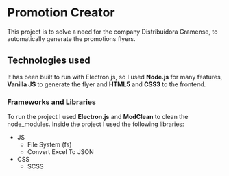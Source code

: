 # Promotion Creator

This project is to solve a need for the company Distribuidora Gramense, to automatically generate the promotions flyers.

## Technologies used
It has been built to run with Electron.js, so I used <b>Node.js</b> for many features, <b>Vanilla JS</b> to generate the flyer and <b>HTML5</b> and <b>CSS3</b> to the frontend.

### Frameworks and Libraries
To run the project I used <b>Electron.js</b> and <b>ModClean</b> to clean the node_modules.
Inside the project I used the following libraries:
* JS
    * File System (fs)
    * Convert Excel To JSON
* CSS
    * SCSS